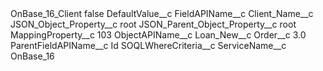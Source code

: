 <?xml version="1.0" encoding="UTF-8"?>
<CustomMetadata xmlns="http://soap.sforce.com/2006/04/metadata" xmlns:xsi="http://www.w3.org/2001/XMLSchema-instance" xmlns:xsd="http://www.w3.org/2001/XMLSchema">
    <label>OnBase_16_Client</label>
    <protected>false</protected>
    <values>
        <field>DefaultValue__c</field>
        <value xsi:nil="true"/>
    </values>
    <values>
        <field>FieldAPIName__c</field>
        <value xsi:type="xsd:string">Client_Name__c</value>
    </values>
    <values>
        <field>JSON_Object_Property__c</field>
        <value xsi:type="xsd:string">root</value>
    </values>
    <values>
        <field>JSON_Parent_Object_Property__c</field>
        <value xsi:type="xsd:string">root</value>
    </values>
    <values>
        <field>MappingProperty__c</field>
        <value xsi:type="xsd:string">103</value>
    </values>
    <values>
        <field>ObjectAPIName__c</field>
        <value xsi:type="xsd:string">Loan_New__c</value>
    </values>
    <values>
        <field>Order__c</field>
        <value xsi:type="xsd:double">3.0</value>
    </values>
    <values>
        <field>ParentFieldAPIName__c</field>
        <value xsi:type="xsd:string">Id</value>
    </values>
    <values>
        <field>SOQLWhereCriteria__c</field>
        <value xsi:nil="true"/>
    </values>
    <values>
        <field>ServiceName__c</field>
        <value xsi:type="xsd:string">OnBase_16</value>
    </values>
</CustomMetadata>
